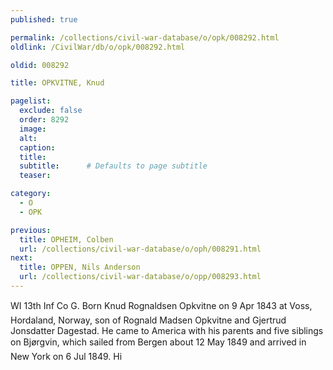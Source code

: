 ```yaml
---
published: true

permalink: /collections/civil-war-database/o/opk/008292.html
oldlink: /CivilWar/db/o/opk/008292.html

oldid: 008292

title: OPKVITNE, Knud

pagelist:
  exclude: false
  order: 8292
  image: 
  alt:
  caption:
  title:
  subtitle:      # Defaults to page subtitle
  teaser:

category: 
  - O 
  - OPK

previous:
  title: OPHEIM, Colben
  url: /collections/civil-war-database/o/oph/008291.html  
next:
  title: OPPEN, Nils Anderson
  url: /collections/civil-war-database/o/opp/008293.html   
---
```

WI 13th Inf Co G. Born &#147;Knud Rognaldsen Opkvitne&#148; on 9 Apr 1843 at Voss, Hordaland, Norway, son of Rognald Madsen Opkvitne and Gjertrud Jonsdatter Dagestad. He came to America with his parents and five siblings on &#147;Bj&oslash;rgvin&#148;, which sailed from Bergen about 12 May 1849 and arrived in New York on 6 Jul 1849. Hi